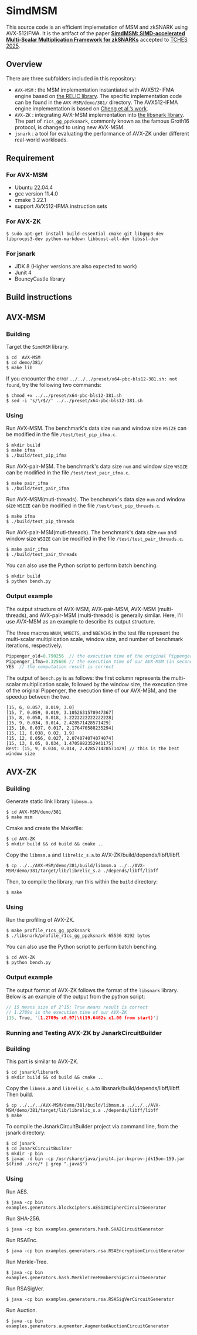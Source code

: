 # SimdMSM

This source code is an efficient implemetation of MSM and zkSNARK using AVX-512IFMA. It is the artifact of the paper [**SimdMSM: SIMD-accelerated Multi-Scalar Multiplication Framework for zkSNARKs**](https://tches.iacr.org/index.php/TCHES/article/view/12061) accepted to [TCHES 2025](https://ches.iacr.org/2025/). 


## Overview

There are three subfolders included in this repository:
- `AVX-MSM` : the MSM implementation instantiated with AVX512-IFMA engine based on [the RELIC library](https://github.com/relic-toolkit/relic). The specific implementation code can be found in the `AVX-MSM/demo/381/` directory. The AVX512-IFMA engine implementation is based on [Cheng et al.’s work](https://github.com/ulhaocheng/avxcsidh?tab=readme-ov-file).
- `AVX-ZK` : integrating AVX-MSM implementation into [the libsnark library](https://github.com/scipr-lab/libsnark). The part of `r1cs_gg_ppzksnark`, commonly known as the famous Groth16 protocol, is changed to using new AVX-MSM.
- `jsnark` : a tool for evaluating the performance of AVX-ZK under different real-world workloads.

## Requirement

### For AVX-MSM
- Ubuntu 22.04.4
- gcc version 11.4.0 
- cmake 3.22.1
- support AVX512-IFMA instruction sets

### For AVX-ZK
```
$ sudo apt-get install build-essential cmake git libgmp3-dev libprocps3-dev python-markdown libboost-all-dev libssl-dev
  ```
### For jsnark

- JDK 8 (Higher versions are also expected to work)
- Junit 4
- BouncyCastle library

## Build instructions

## AVX-MSM

### Building

 Target the `SimdMSM` library.

```shell
$ cd  AVX-MSM
$ cd demo/381/
$ make lib
```
If you encounter the error `../../../preset/x64-pbc-bls12-381.sh: not found`, try the following two commands: 
```shell
$ chmod +x ../../preset/x64-pbc-bls12-381.sh
$ sed -i 's/\r$//' ../../preset/x64-pbc-bls12-381.sh
```
### Using
Run AVX-MSM. The benchmark's data size `num` and window size `WSIZE` can be modified in the file `/test/test_pip_ifma.c`.

```shell
$ mkdir build
$ make ifma
$ ./build/test_pip_ifma
```

Run AVX-pair-MSM. The benchmark's data size `num` and window size `WSIZE` can be modified in the file `/test/test_pair_ifma.c`.

```shell
$ make pair_ifma
$ ./build/test_pair_ifma
```

Run AVX-MSM(muti-threads). The benchmark's data size `num` and window size `WSIZE` can be modified in the file `/test/test_pip_threads.c`.

```shell
$ make ifma
$ ./build/test_pip_threads
```

Run AVX-pair-MSM(muti-threads). The benchmark's data size `num` and window size `WSIZE` can be modified in the file `/test/test_pair_threads.c`.

```shell
$ make pair_ifma
$ ./build/test_pair_threads
```

You can also use the Python script to perform batch benching.
```shell
$ mkdir build
$ python bench.py
```
### Output example
The output structure of AVX-MSM, AVX-pair-MSM, AVX-MSM (multi-threads), and AVX-pair-MSM (multi-threads) is generally similar. Here, I'll use AVX-MSM as an example to describe its output structure.

The three macros `WNUM`, `WMBITS`, and `NBENCHS` in the test file represent the multi-scalar multiplication scale, window size, and number of benchmark iterations, respectively.

``` c
Pippenger_old=0.790256  // the execution time of the original Pippenger 
Pippenger_ifma=0.325606 // the execution time of our AVX-MSM (in seconds)
YES  // the computation result is correct
```

The output of `bench.py` is as follows: the first column represents the multi-scalar multiplication scale, followed by the window size, the execution time of the original Pippenger, the execution time of our AVX-MSM, and the speedup between the two.
```
[15, 6, 0.057, 0.019, 3.0]
[15, 7, 0.059, 0.019, 3.1052631578947367]
[15, 8, 0.058, 0.018, 3.2222222222222228]
[15, 9, 0.034, 0.014, 2.428571428571429]
[15, 10, 0.037, 0.017, 2.176470588235294]
[15, 11, 0.038, 0.02, 1.9]
[15, 12, 0.056, 0.027, 2.074074074074074]
[15, 13, 0.05, 0.034, 1.4705882352941175]
Best: [15, 9, 0.034, 0.014, 2.428571428571429] // this is the best window size
```

## AVX-ZK
### Building

Generate static link library `libmsm.a`.

```shell
$ cd AVX-MSM/demo/381
$ make msm
```

Cmake and create the Makefile:

```shell
$ cd AVX-ZK
$ mkdir build && cd build && cmake ..
```

Copy the `libmsm.a` and `librelic_s.a`.to AVX-ZK/build/depends/libff/libff.
```shell
$ cp ../../AVX-MSM/demo/381/build/libmsm.a ../../AVX-MSM/demo/381/target/lib/librelic_s.a ./depends/libff/libff
```

Then, to compile the library, run this within the `build` directory:

```shell
$ make
```

### Using

Run the profiling of AVX-ZK.

```shell
$ make profile_r1cs_gg_ppzksnark
$ ./libsnark/profile_r1cs_gg_ppzksnark 65536 8192 bytes
```

You can also use the Python script to perform batch benching.
```shell
$ cd AVX-ZK
$ python bench.py
```
### Output example
The output format of AVX-ZK follows the format of the `libsnark` library. Below is an example of the output from the python script:
```c
// 15 means size of 2^15; True means result is correct
// 1.2709s is the execution time of our AVX-ZK
[15, True, '[1.2709s x0.97]\t(19.6462s x1.00 from start)']
```
### Running and Testing AVX-ZK by JsnarkCircuitBuilder

### Building
This part is similar to AVX-ZK.
```shell
$ cd jsnark/libsnark
$ mkdir build && cd build && cmake ..
```
Copy the `libmsm.a` and `librelic_s.a`.to libsnark/build/depends/libff/libff. Then build.
```shell
$ cp ../../../AVX-MSM/demo/381/build/libmsm.a ../../../AVX-MSM/demo/381/target/lib/librelic_s.a ./depends/libff/libff
$ make
```

To compile the JsnarkCircuitBuilder project via command line, from the jsnark directory:

```shell
$ cd jsnark
$ cd JsnarkCircuitBuilder
$ mkdir -p bin
$ javac -d bin -cp /usr/share/java/junit4.jar:bcprov-jdk15on-159.jar  $(find ./src/* | grep ".java$")
```

### Using

Run AES.

```shell
$ java -cp bin examples.generators.blockciphers.AES128CipherCircuitGenerator
```

Run SHA-256.

```shell
$ java -cp bin examples.generators.hash.SHA2CircuitGenerator
```



Run RSAEnc.

```shell
$ java -cp bin examples.generators.rsa.RSAEncryptionCircuitGenerator
```



Run Merkle-Tree.

```shell
$ java -cp bin examples.generators.hash.MerkleTreeMembershipCircuitGenerator
```



Run RSASigVer.

```shell
$ java -cp bin examples.generators.rsa.RSASigVerCircuitGenerator
```

Run Auction.

```shell
$ java -cp bin examples.generators.augmenter.AugmentedAuctionCircuitGenerator
```

